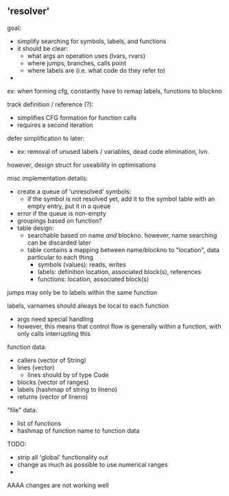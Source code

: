 ## 'resolver'

goal:
- simplify searching for symbols, labels, and functions
- it should be clear:
  - what args an operation uses (lvars, rvars)
  - where jumps, branches, calls point
  - where labels are (i.e. what code do they refer to)
- 

ex: when forming cfg, constantly have to remap labels, functions to blockno


track definition / reference (?):
- simplifies CFG formation for function calls
- requires a second iteration


defer simplification to later:
- ex: removal of unused labels / variables, dead code elimination, lvn.

however, design struct for useability in optimisations

misc implementation details:
- create a queue of 'unresolved' symbols:
  - if the symbol is not resolved yet, add it to the symbol table with an empty entry, put it in a queue
- error if the queue is non-empty
- groupings based on function?
- table design:
  - searchable based on name *and* blockno. however, name searching can be discarded later
  - table contains a mapping between name/blockno to "location", data particular to each thing
    - symbols (values): reads, writes
    - labels: definition location, associated block(s), references
    - functions: location, associated block(s)

jumps may only be to labels within the same function


labels, varnames should always be local to each function
- args need special handling
- however, this means that control flow is generally within a function, with only calls interrupting this

function data:
- callers (vector of String)
- lines (vector)
  - lines should by of type Code
- blocks (vector of ranges)
- labels (hashmap of string to lineno)
- returns (vector of lineno)

"file" data:
- list of functions
- hashmap of function name to function data

TODO:
- strip all 'global' functionality out
- change as much as possible to use numerical ranges
- 


AAAA changes are not working well

